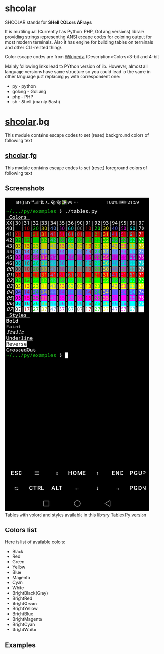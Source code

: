 # shcolar

SHCOLAR stands for **SHell COLors ARrays**

It is multilingual (Currently has Python, PHP, GoLang versions) library providing strings representing ANSI escape codes for coloring output for most modern terminals. Also it has engine for building tables on terminals and other CLI-related things

Color escape codes are from [Wikipedia](https://en.m.wikipedia.org/wiki/ANSI_escape_code#colors) (Description>Colors>3-bit and 4-bit

Mainly following links lead to PYthon version of lib. However, almost all language versions have same structure so you could lead to the same in other language just replacing `py` with correspondent one:
- py - python
- golang - GoLang
- php - PHP
- sh - Shell (mainly Bash)

# [shcolar](#shcolar).bg

This module contains escape codes to set (reset) background colors of following text



## [shcolar](#shcolar/fg).fg

This module contains escape codes to set (reset) foreground colors of following text






## Screenshots
![Tables on Phone](images/screens/0000_tables_phone.jpg)
Tables with volord and styles available in this librsry
[Tables Py version](py/examples/tables.py)



## Colors list
Here is list of available colors:
- Black
- Red
- Green
- Yellow
- Blue
- Magenta
- Cyan
- White
- BrightBlack(Gray)
- BrightRed
- BrightGreen
- BrightYellow
- BrightBlue
- BrightMagenta
- BrightCyan
- BrightWhite


## Examples